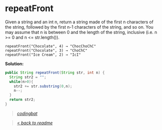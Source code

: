 # repeatFront

Given a string and an int n, return a string made of the first n characters of the string, followed by the first n-1 characters of the string, and so on. You may assume that n is between 0 and the length of the string, inclusive (i.e. n >= 0 and n <= str.length()).

```
repeatFront("Chocolate", 4) → "ChocChoChC"
repeatFront("Chocolate", 3) → "ChoChC"
repeatFront("Ice Cream", 2) → "IcI"
```

**Solution:**

```java
public String repeatFront(String str, int n) {
  String str2 = "";
  while(n>0){
    str2 += str.substring(0,n);
    n--;
  }
  return str2;
}
```

> _[codingbat](https://codingbat.com/prob/p128796)_

> [< _back to readme_](/README.md)